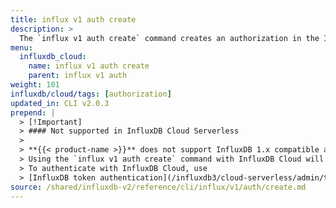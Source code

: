 ```yaml
---
title: influx v1 auth create
description: >
  The `influx v1 auth create` command creates an authorization in the InfluxDB 1.x compatibility API.
menu:
  influxdb_cloud:
    name: influx v1 auth create
    parent: influx v1 auth
weight: 101
influxdb/cloud/tags: [authorization]
updated_in: CLI v2.0.3
prepend: |
  > [!Important]
  > #### Not supported in InfluxDB Cloud Serverless
  >
  > **{{< product-name >}}** does not support InfluxDB 1.x compatible authorizations.
  > Using the `influx v1 auth create` command with InfluxDB Cloud will result in an error.
  > To authenticate with InfluxDB Cloud, use
  > [InfluxDB token authentication](/influxdb3/cloud-serverless/admin/tokens/).
source: /shared/influxdb-v2/reference/cli/influx/v1/auth/create.md
---
```


<!-- The content for this page is at
// SOURCE content/shared/influxdb-v2/reference/cli/influx/v1/auth/create.md -->
